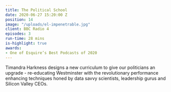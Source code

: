 ```yaml
---
title: The Political School
date: 2020-06-27 15:20:00 Z
position: 14
image: "/uploads/el-impenetrable.jpg"
client: BBC Radio 4
episodes: 3
run-time: 28 mins
is-highlight: true
awards:
- One of Esquire’s Best Podcasts of 2020
---
```


Timandra Harkness designs a new curriculum to give our politicians an upgrade - re-educating Westminster with the revolutionary performance enhancing techniques honed by data savvy scientists, leadership gurus and Silicon Valley CEOs. 
